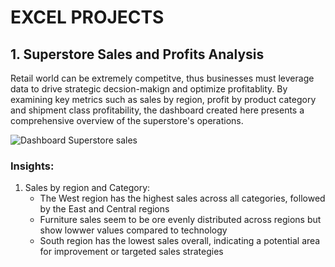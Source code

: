 # EXCEL PROJECTS

## 1. Superstore Sales and Profits Analysis
Retail world can be extremely competitve, thus businesses must leverage data to drive strategic decsion-makign and optimize profitablity. By examining key metrics such as sales by region, profit by product category and shipment class profitability, the dashboard created here presents a comprehensive overview of the superstore's operations. 

![Dashboard Superstore sales](https://github.com/user-attachments/assets/c05892df-8577-4be4-92cd-96b8c7d7da00)

### Insights:
1. Sales by region and Category:
   - The West region has the highest sales across all categories, followed by the East and Central regions
   - Furniture sales seem to be ore evenly distributed across regions but show lowwer values compared to technology
   - South region has the lowest sales overall, indicating a potential area for improvement or targeted sales strategies
